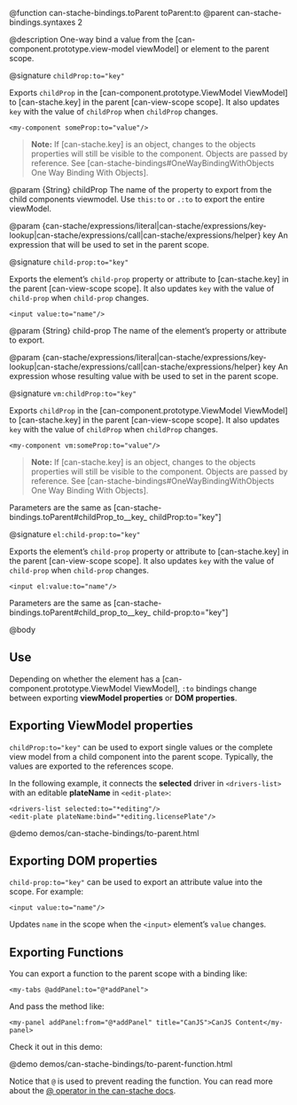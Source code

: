@function can-stache-bindings.toParent toParent:to
@parent can-stache-bindings.syntaxes 2

@description One-way bind a value from the [can-component.prototype.view-model viewModel] or element to the parent scope.

@signature `childProp:to="key"`

Exports `childProp` in the [can-component.prototype.ViewModel ViewModel] to [can-stache.key] in the parent [can-view-scope scope]. It also updates
`key` with the value of `childProp` when `childProp` changes.

```
<my-component someProp:to="value"/>
```

> __Note:__ If [can-stache.key] is an object, changes to the objects properties will still be visible to the component. Objects are passed by reference. See [can-stache-bindings#OneWayBindingWithObjects One Way Binding With Objects].

@param {String} childProp The name of the property to export from the
child components viewmodel. Use `this:to` or `.:to` to export the entire viewModel.

@param {can-stache/expressions/literal|can-stache/expressions/key-lookup|can-stache/expressions/call|can-stache/expressions/helper} key An expression that will be used to set in the parent scope.

@signature `child-prop:to="key"`

  Exports the element’s `child-prop` property or attribute to [can-stache.key] in the parent [can-view-scope scope]. It also updates
  `key` with the value of `child-prop` when `child-prop` changes.

  ```
  <input value:to="name"/>
  ```

  @param {String} child-prop The name of the element’s property or attribute to export.

  @param {can-stache/expressions/literal|can-stache/expressions/key-lookup|can-stache/expressions/call|can-stache/expressions/helper} key An expression whose resulting value with be used to set in the parent scope.

@signature `vm:childProp:to="key"`

Exports `childProp` in the [can-component.prototype.ViewModel ViewModel] to [can-stache.key] in the parent [can-view-scope scope]. It also updates
`key` with the value of `childProp` when `childProp` changes.

```
<my-component vm:someProp:to="value"/>
```

> __Note:__ If [can-stache.key] is an object, changes to the objects properties will still be visible to the component. Objects are passed by reference. See [can-stache-bindings#OneWayBindingWithObjects One Way Binding With Objects].

Parameters are the same as [can-stache-bindings.toParent#childProp_to__key_ childProp:to="key"]

@signature `el:child-prop:to="key"`

  Exports the element’s `child-prop` property or attribute to [can-stache.key] in the parent [can-view-scope scope]. It also updates
  `key` with the value of `child-prop` when `child-prop` changes.

  ```
  <input el:value:to="name"/>
  ```

Parameters are the same as [can-stache-bindings.toParent#child_prop_to__key_ child-prop:to="key"]


@body

## Use

Depending on whether the element has a [can-component.prototype.ViewModel ViewModel], `:to` bindings change
between exporting __viewModel properties__ or __DOM properties__.

## Exporting ViewModel properties

`childProp:to="key"` can be used to export single values or the complete view model from a
child component into the parent scope. Typically, the values are exported to the references scope.

In the following example, it connects the __selected__ driver in `<drivers-list>` with an editable __plateName__ in
`<edit-plate>`:

    <drivers-list selected:to="*editing"/>
    <edit-plate plateName:bind="*editing.licensePlate"/>

@demo demos/can-stache-bindings/to-parent.html

## Exporting DOM properties

`child-prop:to="key"` can be used to export an attribute value into the scope.  For example:

```
<input value:to="name"/>
```

Updates `name` in the scope when the `<input>` element’s `value` changes.

## Exporting Functions

You can export a function to the parent scope with a binding like:

```
<my-tabs @addPanel:to="@*addPanel">
```

And pass the method like:

```
<my-panel addPanel:from="@*addPanel" title="CanJS">CanJS Content</my-panel>
```

Check it out in this demo:

@demo demos/can-stache-bindings/to-parent-function.html

Notice that `@` is used to prevent reading the function. You can read more about the [@ operator in the can-stache docs](https://canjs.com/doc/can-stache/keys/at.html).
